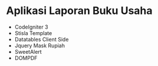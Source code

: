 # Aplikasi Laporan Buku Usaha

- CodeIgniter 3
- Stisla Template
- Datatables Client Side
- Jquery Mask Rupiah
- SweetAlert
- DOMPDF

